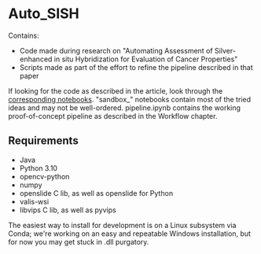 # Auto_SISH
Contains:
 * Code made during research on "Automating Assessment of Silver-enhanced in situ Hybridization for Evaluation of Cancer Properties"
 * Scripts made as part of the effort to refine the pipeline described in that paper

 If looking for the code as described in the article, look through the [corresponding notebooks](research_notebooks). "sandbox_" notebooks contain most of the tried ideas and may not be well-ordered. pipeline.ipynb contains the working proof-of-concept pipeline as described in the Workflow chapter.

## Requirements
- Java
- Python 3.10
- opencv-python
- numpy
- openslide C lib, as well as openslide for Python
- valis-wsi
- libvips C lib, as well as pyvips

The easiest way to install for development is on a Linux subsystem via Conda; we're working on an easy and repeatable Windows installation, but for now you may get stuck in .dll purgatory.

